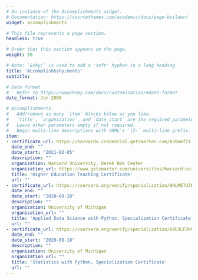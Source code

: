 ```yaml
---
# An instance of the Accomplishments widget.
# Documentation: https://sourcethemes.com/academic/docs/page-builder/
widget: accomplishments

# This file represents a page section.
headless: true

# Order that this section appears on the page.
weight: 50

# Note: `&shy;` is used to add a 'soft' hyphen in a long heading.
title: 'Accomplish&shy;ments'
subtitle:

# Date format
#   Refer to https://wowchemy.com/docs/customization/#date-format
date_format: Jan 2006

# Accomplishments.
#   Add/remove as many `item` blocks below as you like.
#   `title`, `organization`, and `date_start` are the required parameters.
#   Leave other parameters empty if not required.
#   Begin multi-line descriptions with YAML's `|2-` multi-line prefix.
item:
- certificate_url: https://harvardx.credential.getsmarter.com/839a6f21-3781-483b-b44d-ced97376cac5
  date_end: ""
  date_start: "2021-02-05"
  description: ""
  organization: Harvard University, Derek Bok Center
  organization_url: https://www.getsmarter.com/universities/harvard-university
  title: 'Higher Education Teaching Certificate'
  url: ""
- certificate_url: https://coursera.org/verify/specialization/8NLMETU3NJLK
  date_end: ""
  date_start: "2020-09-28"
  description: ""
  organization: University of Michigan
  organization_url: ""
  title: 'Applied Data Science with Python, Specialization Certificate'
  url: ""
- certificate_url: https://coursera.org/verify/specialization/6BU3LF3HVXLT
  date_end: ""
  date_start: "2020-08-18"
  description: ""
  organization: University of Michigan
  organization_url: ""
  title: 'Statistics with Python, Specialization Certificate'
  url: ""
---
```

